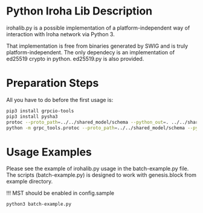 # Python Iroha Lib Description

irohalib.py is a possible implementation of a platform-independent way of interaction with Iroha network via Python 3.

That implementation is free from binaries generated by SWIG and is truly platform-independent.
The only dependecy is an implementation of ed25519 crypto in python.
ed25519.py is also provided.

# Preparation Steps

All you have to do before the first usage is:

```sh
pip3 install grpcio-tools
pip3 install pysha3
protoc --proto_path=../../shared_model/schema --python_out=. ../../shared_model/schema/*.proto
python -m grpc_tools.protoc --proto_path=../../shared_model/schema --python_out=. --grpc_python_out=. ../../shared_model/schema/endpoint.proto

```

# Usage Examples

Please see the example of irohalib.py usage in the batch-example.py file. The scripts (batch-example.py) is designed
to work with genesis.block from example directory.

!!!
MST should be enabled in config.sample

```sh
python3 batch-example.py
```
